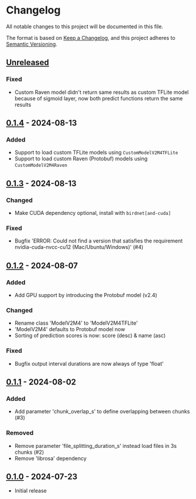 # Changelog

All notable changes to this project will be documented in this file.

The format is based on [Keep a Changelog](https://keepachangelog.com/en/1.1.0/),
and this project adheres to [Semantic Versioning](https://semver.org/spec/v2.0.0.html).

## [Unreleased]

### Fixed

- Custom Raven model didn't return same results as custom TFLite model because of sigmoid layer, now both predict functions return the same results

## [0.1.4] - 2024-08-13

### Added

- Support to load custom TFLite models using `CustomModelV2M4TFLite`
- Support to load custom Raven (Protobuf) models using `CustomModelV2M4Raven`

## [0.1.3] - 2024-08-13

### Changed

- Make CUDA dependency optional, install with `birdnet[and-cuda]`

### Fixed

- Bugfix 'ERROR: Could not find a version that satisfies the requirement nvidia-cuda-nvcc-cu12 (Mac/Ubuntu/Windows)' (#4)

## [0.1.2] - 2024-08-07

### Added

- Add GPU support by introducing the Protobuf model (v2.4)

### Changed

- Rename class 'ModelV2M4' to 'ModelV2M4TFLite'
- 'ModelV2M4' defaults to Protobuf model now
- Sorting of prediction scores is now: score (desc) & name (asc)

### Fixed

- Bugfix output interval durations are now always of type 'float'

## [0.1.1] - 2024-08-02

### Added

- Add parameter 'chunk_overlap_s' to define overlapping between chunks (#3)

### Removed

- Remove parameter 'file_splitting_duration_s' instead load files in 3s chunks (#2)
- Remove 'librosa' dependency

## [0.1.0] - 2024-07-23

- Initial release

[Unreleased]: https://github.com/birdnet-team/birdnet/compare/v0.1.4...HEAD
[0.1.4]: https://github.com/birdnet-team/birdnet/compare/v0.1.3...v0.1.4
[0.1.3]: https://github.com/birdnet-team/birdnet/compare/v0.1.2...v0.1.3
[0.1.2]: https://github.com/birdnet-team/birdnet/compare/v0.1.1...v0.1.2
[0.1.1]: https://github.com/birdnet-team/birdnet/compare/v0.1.0...v0.1.1
[0.1.0]: https://github.com/birdnet-team/birdnet/releases/tag/v0.1.0
